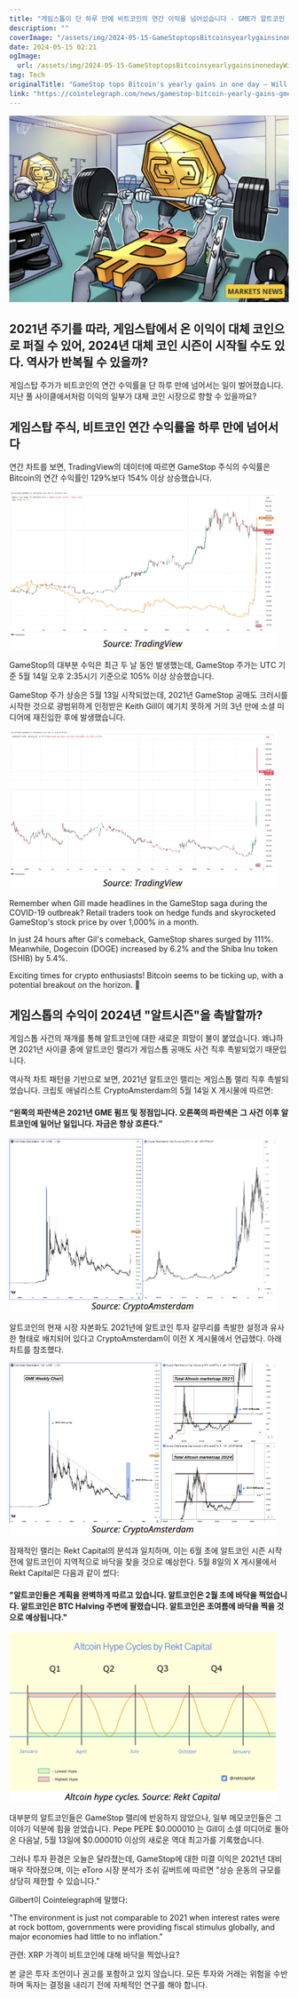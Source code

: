 ```yaml
---
title: "게임스톱이 단 하루 만에 비트코인의 연간 이익을 넘어섰습니다 - GME가 알트코인 랠리를 촉발할까요"
description: ""
coverImage: "/assets/img/2024-05-15-GameStoptopsBitcoinsyearlygainsinonedayWillGMEsparkanaltcoinrally_thumbnail.png"
date: 2024-05-15 02:21
ogImage: 
  url: /assets/img/2024-05-15-GameStoptopsBitcoinsyearlygainsinonedayWillGMEsparkanaltcoinrally_thumbnail.png
tag: Tech
originalTitle: "GameStop tops Bitcoin's yearly gains in one day — Will GME spark an altcoin rally?"
link: "https://cointelegraph.com/news/gamestop-bitcoin-yearly-gains-gme-altcoins"
---
```



![GameStop](/assets/img/2024-05-15-GameStoptopsBitcoinsyearlygainsinonedayWillGMEsparkanaltcoinrally_thumbnail.png)

## 2021년 주기를 따라, 게임스탑에서 온 이익이 대체 코인으로 퍼질 수 있어, 2024년 대체 코인 시즌이 시작될 수도 있다. 역사가 반복될 수 있을까?

게임스탑 주가가 비트코인의 연간 수익률을 단 하루 만에 넘어서는 일이 벌어졌습니다. 지난 풀 사이클에서처럼 이익의 일부가 대체 코인 시장으로 향할 수 있을까요?

## 게임스탑 주식, 비트코인 연간 수익률을 하루 만에 넘어서다



연간 차트를 보면, TradingView의 데이터에 따르면 GameStop 주식의 수익률은 Bitcoin의 연간 수익률인 129%보다 154% 이상 상승했습니다.

![GameStop vs Bitcoin](/assets/img/2024-05-15-GameStoptopsBitcoinsyearlygainsinonedayWillGMEsparkanaltcoinrally_0.png)

GameStop의 대부분 수익은 최근 두 날 동안 발생했는데, GameStop 주가는 UTC 기준 5월 14일 오후 2:35시기 기준으로 105% 이상 상승했습니다.

GameStop 주가 상승은 5월 13일 시작되었는데, 2021년 GameStop 공매도 크러시를 시작한 것으로 광범위하게 인정받은 Keith Gill이 예기치 못하게 거의 3년 만에 소셜 미디어에 재진입한 후에 발생했습니다.



![GameStop](/assets/img/2024-05-15-GameStoptopsBitcoinsyearlygainsinonedayWillGMEsparkanaltcoinrally_1.png)

Remember when Gill made headlines in the GameStop saga during the COVID-19 outbreak? Retail traders took on hedge funds and skyrocketed GameStop's stock price by over 1,000% in a month.

In just 24 hours after Gil's comeback, GameStop shares surged by 111%. Meanwhile, Dogecoin (DOGE) increased by 6.2% and the Shiba Inu token (SHIB) by 5.4%.

Exciting times for crypto enthusiasts! Bitcoin seems to be ticking up, with a potential breakout on the horizon. 🚀



## 게임스톱의 수익이 2024년 "알트시즌"을 촉발할까?

게임스톱 사건의 재개를 통해 알트코인에 대한 새로운 희망이 불이 붙었습니다. 왜냐하면 2021년 사이클 중에 알트코인 랠리가 게임스톱 공매도 사건 직후 촉발되었기 때문입니다.

역사적 차트 패턴을 기반으로 보면, 2021년 알트코인 랠리는 게임스톱 랠리 직후 촉발되었습니다. 크립토 애널리스트 CryptoAmsterdam의 5월 14일 X 게시물에 따르면:

#### “왼쪽의 파란색은 2021년 GME 펌프 및 정점입니다. 오른쪽의 파란색은 그 사건 이후 알트코인에 일어난 일입니다. 자금은 항상 흐른다.”




![이미지](/assets/img/2024-05-15-GameStoptopsBitcoinsyearlygainsinonedayWillGMEsparkanaltcoinrally_2.png)

알트코인의 현재 시장 자본화도 2021년에 알트코인 투자 갈무리를 촉발한 설정과 유사한 형태로 배치되어 있다고 CryptoAmsterdam이 이전 X 게시물에서 언급했다. 아래 차트를 참조했다.

![이미지](/assets/img/2024-05-15-GameStoptopsBitcoinsyearlygainsinonedayWillGMEsparkanaltcoinrally_3.png)

잠재적인 랠리는 Rekt Capital의 분석과 일치하며, 이는 6월 초에 알트코인 시즌 시작 전에 알트코인이 지역적으로 바닥을 찾을 것으로 예상한다. 5월 8일의 X 게시물에서 Rekt Capital은 다음과 같이 썼다:




#### "알트코인들은 계획을 완벽하게 따르고 있습니다. 알트코인은 2월 초에 바닥을 찍었습니다. 알트코인은 BTC Halving 주변에 팔렸습니다. 알트코인은 초여름에 바닥을 찍을 것으로 예상됩니다."

![이미지](/assets/img/2024-05-15-GameStoptopsBitcoinsyearlygainsinonedayWillGMEsparkanaltcoinrally_4.png)

대부분의 알트코인들은 GameStop 랠리에 반응하지 않았으나, 일부 메모코인들은 그 이야기 덕분에 힘을 얻었습니다. Pepe
PEPE
$0.000010
는 Gill이 소셜 미디어로 돌아온 다음날, 5월 13일에 $0.000010 이상의 새로운 역대 최고가를 기록했습니다.

그러나 투자 환경은 오늘은 달라졌는데, GameStop에 대한 미결 이익은 2021년 대비 매우 작아졌으며, 이는 eToro 시장 분석가 조쉬 길버트에 따르면 "상승 운동의 규모를 상당히 제한할 수 있습니다."



Gilbert이 Cointelegraph에 말했다:

"The environment is just not comparable to 2021 when interest rates were at rock bottom, governments were providing fiscal stimulus globally, and major economies had little to no inflation."

관련: XRP 가격이 비트코인에 대해 바닥을 찍었나요?

본 글은 투자 조언이나 권고를 포함하고 있지 않습니다. 모든 투자와 거래는 위험을 수반하며 독자는 결정을 내리기 전에 자체적인 연구를 해야 합니다.